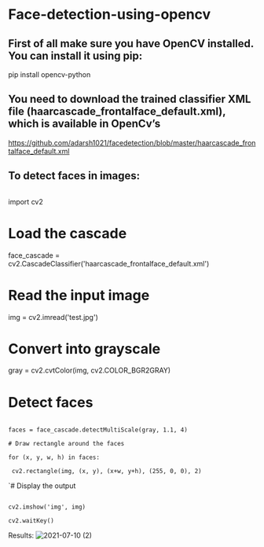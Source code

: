 # Face-detection-using-opencv
## First of all make sure you have OpenCV installed. You can install it using pip:

pip install opencv-python

## You need to download the trained classifier XML file (haarcascade_frontalface_default.xml), which is available in OpenCv’s

https://github.com/adarsh1021/facedetection/blob/master/haarcascade_frontalface_default.xml
## To detect faces in images:
 ```
 ```
 import cv2

# Load the cascade

face_cascade = cv2.CascadeClassifier('haarcascade_frontalface_default.xml')

# Read the input image

img = cv2.imread('test.jpg')

# Convert into grayscale

gray = cv2.cvtColor(img, cv2.COLOR_BGR2GRAY)

# Detect faces
```
```

`faces = face_cascade.detectMultiScale(gray, 1.1, 4)`

`# Draw rectangle around the faces`

`for (x, y, w, h) in faces:`

 ` cv2.rectangle(img, (x, y), (x+w, y+h), (255, 0, 0), 2)`
    
`# Display the output
```
```

`cv2.imshow('img', img)`

`cv2.waitKey() `







Results:
![2021-07-10 (2)](https://user-images.githubusercontent.com/85651071/125176745-a4466c00-e1de-11eb-90cb-4bf886e9e4e5.png)



